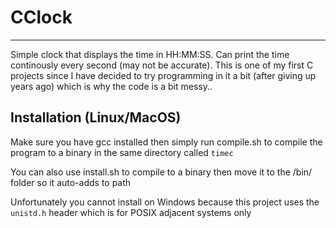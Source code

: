# CClock
---
Simple clock that displays the time in HH:MM:SS. Can print the time continously every second (may not be accurate).
This is one of my first C projects since I have decided to try programming in it a bit (after giving up years ago) which is why the code is a bit messy..

## Installation (Linux/MacOS)
Make sure you have gcc installed then simply run compile.sh to compile the program to a binary in the same directory called `timec`

You can also use install.sh to compile to a binary then move it to the /bin/ folder so it auto-adds to path

Unfortunately you cannot install on Windows because this project uses the `unistd.h` header which is for POSIX adjacent systems only
